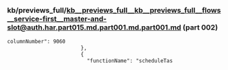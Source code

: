 ### kb/previews_full/kb__previews_full__kb__previews_full__flows__service-first__master-and-slot@auth.har.part015.md.part001.md.part001.md (part 002)

```md
columnNumber": 9060
                        },
                        {
                          "functionName": "scheduleTas
```

```
